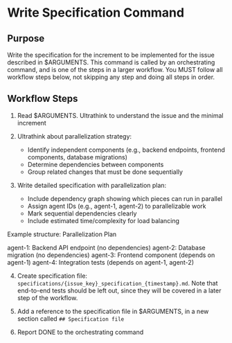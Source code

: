 # Write Specification Command

## Purpose

Write the specification for the increment to be implemented for the issue described in $ARGUMENTS.
This command is called by an orchestrating command, and is one of the steps in a larger workflow.
You MUST follow all workflow steps below, not skipping any step and doing all steps in order.

## Workflow Steps

1. Read $ARGUMENTS. Ultrathink to understand the issue and the minimal increment

2. Ultrathink about parallelization strategy:
   - Identify independent components (e.g., backend endpoints, frontend components, database migrations)
   - Determine dependencies between components
   - Group related changes that must be done sequentially

3. Write detailed specification with parallelization plan:
   - Include dependency graph showing which pieces can run in parallel
   - Assign agent IDs (e.g., agent-1, agent-2) to parallelizable work
   - Mark sequential dependencies clearly
   - Include estimated time/complexity for load balancing
   
  Example structure:
  Parallelization Plan

  agent-1: Backend API endpoint (no dependencies)
  agent-2: Database migration (no dependencies)
  agent-3: Frontend component (depends on agent-1)
  agent-4: Integration tests (depends on agent-1, agent-2)

4. Create specification file: `specifications/{issue_key}_specification_{timestamp}.md`. Note that end-to-end tests should be left out, since they will be covered in a later step of the workflow.

5. Add a reference to the specification file in $ARGUMENTS, in a new section called `## Specification file`

6. Report DONE to the orchestrating command
